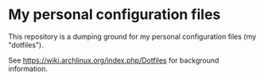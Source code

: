 # My personal configuration files

This repository is a dumping ground for my personal configuration files (my "dotfiles"). 

See https://wiki.archlinux.org/index.php/Dotfiles for background information.
